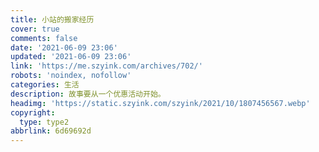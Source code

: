 ```yaml
---
title: 小站的搬家经历
cover: true
comments: false
date: '2021-06-09 23:06'
updated: '2021-06-09 23:06'
link: 'https://me.szyink.com/archives/702/'
robots: 'noindex, nofollow'
categories: 生活
description: 故事要从一个优惠活动开始。
headimg: 'https://static.szyink.com/szyink/2021/10/1807456567.webp'
copyright:
  type: type2
abbrlink: 6d69692d
---
```

